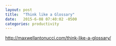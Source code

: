 ```yaml
---
layout: post
title:  "Think like a Glossary"
date:   2015-6-08 07:40:02 -0500
categories: productivity
---
```


http://maxwellantonucci.com/think-like-a-glossary/